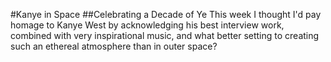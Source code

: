 #Kanye in Space
##Celebrating a Decade of Ye
This week I thought I'd pay homage to Kanye West by acknowledging his best interview work, combined with very inspirational music, and what better setting to creating such an ethereal atmosphere than in outer space?